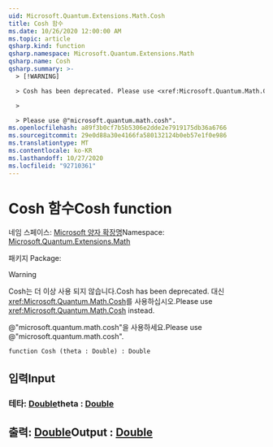 ```yaml
---
uid: Microsoft.Quantum.Extensions.Math.Cosh
title: Cosh 함수
ms.date: 10/26/2020 12:00:00 AM
ms.topic: article
qsharp.kind: function
qsharp.namespace: Microsoft.Quantum.Extensions.Math
qsharp.name: Cosh
qsharp.summary: >-
  > [!WARNING]

  > Cosh has been deprecated. Please use <xref:Microsoft.Quantum.Math.Cosh> instead.

  >

  > Please use @"microsoft.quantum.math.cosh".
ms.openlocfilehash: a89f3b0cf7b5b5306e2dde2e7919175db36a6766
ms.sourcegitcommit: 29e0d88a30e4166fa580132124b0eb57e1f0e986
ms.translationtype: MT
ms.contentlocale: ko-KR
ms.lasthandoff: 10/27/2020
ms.locfileid: "92710361"
---
```

# <a name="cosh-function"></a><span data-ttu-id="5da39-102">Cosh 함수</span><span class="sxs-lookup"><span data-stu-id="5da39-102">Cosh function</span></span>

<span data-ttu-id="5da39-103">네임 스페이스: [Microsoft 양자 확장명](xref:Microsoft.Quantum.Extensions.Math)</span><span class="sxs-lookup"><span data-stu-id="5da39-103">Namespace: [Microsoft.Quantum.Extensions.Math](xref:Microsoft.Quantum.Extensions.Math)</span></span>

<span data-ttu-id="5da39-104">패키지 [](https://nuget.org/packages/)</span><span class="sxs-lookup"><span data-stu-id="5da39-104">Package: [](https://nuget.org/packages/)</span></span>


> [!WARNING]
> <span data-ttu-id="5da39-105">Cosh는 더 이상 사용 되지 않습니다.</span><span class="sxs-lookup"><span data-stu-id="5da39-105">Cosh has been deprecated.</span></span> <span data-ttu-id="5da39-106">대신 <xref:Microsoft.Quantum.Math.Cosh>를 사용하십시오.</span><span class="sxs-lookup"><span data-stu-id="5da39-106">Please use <xref:Microsoft.Quantum.Math.Cosh> instead.</span></span>
>
> <span data-ttu-id="5da39-107">@"microsoft.quantum.math.cosh"을 사용하세요.</span><span class="sxs-lookup"><span data-stu-id="5da39-107">Please use @"microsoft.quantum.math.cosh".</span></span>



```qsharp
function Cosh (theta : Double) : Double
```


## <a name="input"></a><span data-ttu-id="5da39-108">입력</span><span class="sxs-lookup"><span data-stu-id="5da39-108">Input</span></span>

### <a name="theta--double"></a><span data-ttu-id="5da39-109">테타: [Double](xref:microsoft.quantum.lang-ref.double)</span><span class="sxs-lookup"><span data-stu-id="5da39-109">theta : [Double](xref:microsoft.quantum.lang-ref.double)</span></span>





## <a name="output--double"></a><span data-ttu-id="5da39-110">출력: [Double](xref:microsoft.quantum.lang-ref.double)</span><span class="sxs-lookup"><span data-stu-id="5da39-110">Output : [Double](xref:microsoft.quantum.lang-ref.double)</span></span>

